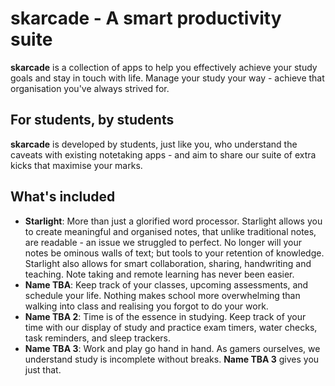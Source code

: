 # skarcade - A smart productivity suite
**skarcade** is a collection of apps to help you effectively achieve your study goals and stay in touch with life. Manage your study your way - achieve that organisation you've always strived for. 

## For students, by students
**skarcade** is developed by students, just like you, who understand the caveats with existing notetaking apps - and aim to share our suite of extra kicks that maximise your marks.

## What's included
* **Starlight**: More than just a glorified word processor. Starlight allows you to create meaningful and organised notes, that unlike traditional notes, are readable - an issue we struggled to perfect. No longer will your notes be ominous walls of text; but tools to your retention of knowledge. Starlight also allows for smart collaboration, sharing, handwriting and teaching. Note taking and remote learning has never been easier.
* **Name TBA**: Keep track of your classes, upcoming assessments, and schedule your life. Nothing makes school more overwhelming than walking into class and realising you forgot to do your work. 
* **Name TBA 2**: Time is of the essence in studying. Keep track of your time with our display of study and practice exam timers, water checks, task reminders, and sleep trackers. 
* **Name TBA 3**: Work and play go hand in hand. As gamers ourselves, we understand study is incomplete without breaks. **Name TBA 3** gives you just that.
